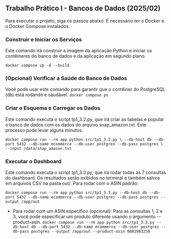 ## Trabalho Prático I - Bancos de Dados (2025/02)
Para executar o projeto, siga os passos abaixo. É necessário ter o Docker e o Docker Compose instalados.
### Construir e Iniciar os Serviços
Este comando irá construir a imagem da aplicação Python e iniciar os contêineres do banco de dados e da aplicação em segundo plano.

```docker compose up -d --build```


### (Opcional) Verificar a Saúde do Banco de Dados
Você pode usar este comando para garantir que o contêiner do PostgreSQL (db) está rodando e saudável.
```docker compose ps```


### Criar o Esquema e Carregar os Dados
Este comando executa o script tp1_3.2.py, que irá criar as tabelas e popular o banco de dados com os dados do arquivo snap_amazon.txt. Este processo pode levar alguns minutos.

```docker compose run --rm app python src/tp1_3.2.py \ --db-host db --db-port 5432 --db-name ecommerce --db-user postgres --db-pass postgres \ --input /data/snap_amazon.txt ```


### Executar o Dashboard
Este comando executa o script tp1_3.3.py, que irá rodar todas as 7 consultas do dashboard. Os resultados serão exibidos no terminal e também salvos em arquivos CSV na pasta out/.
Para rodar com o ASIN padrão:

```docker compose run --rm app python src/tp1_3.3.py --db-host db --db-port 5432 --db-name ecommerce --db-user postgres --db-pass postgres --output /app/out  ```


- Para rodar com um ASIN específico (opcional):
Para as consultas 1, 2 e 3, você pode especificar um produto diferente usando o argumento --product-asin.
```docker compose run --rm app python src/tp1_3.3.py --db-host db --db-port 5432 --db-name ecommerce --db-user postgres --db-pass postgres --output /app/out --product-asin 0801983258```


